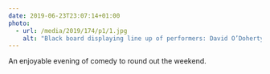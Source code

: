 ```yaml
---
date: 2019-06-23T23:07:14+01:00
photo:
  - url: /media/2019/174/p1/1.jpg
    alt: "Black board displaying line up of performers: David O’Doherty, Tim Key, Rose Matafeo, Nish Kumar and John Robins."
---
```


An enjoyable evening of comedy to round out the weekend.
